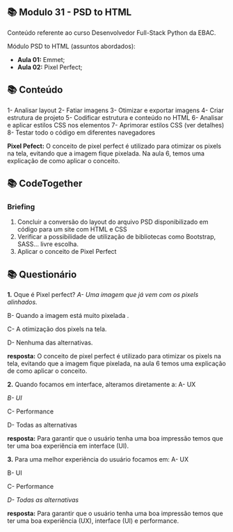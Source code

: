 ## 📚 Modulo 31 - PSD to HTML
Conteúdo referente ao curso Desenvolvedor Full-Stack Python da EBAC.

Módulo PSD to HTML (assuntos abordados):
- **Aula 01:** Emmet;
- **Aula 02:** Pixel Perfect;

## 📚 Conteúdo
1- Analisar layout
2- Fatiar imagens
3- Otimizar e exportar imagens
4- Criar estrutura de projeto
5- Codificar estrutura e conteúdo no HTML
6- Analisar e aplicar estilos CSS nos elementos
7- Aprimorar estilos CSS (ver detalhes)
8- Testar todo o código em diferentes navegadores

**Pixel Pefect:** O conceito de pixel perfect é utilizado para otimizar os pixels na tela, evitando que a imagem fique pixelada. Na aula 6, temos uma explicação de como aplicar o conceito.


## 📚 CodeTogether

### Briefing
1. Concluir a conversão do layout do arquivo PSD disponibilizado em
código para um site com HTML e CSS
2. Verificar a possibilidade de utilização de bibliotecas como Bootstrap,
SASS... livre escolha.
3. Aplicar o conceito de Pixel Perfect


## 📚 Questionário
**1.** Oque é Pixel perfect?
*A- Uma imagem que já vem com os pixels alinhados.*

B- Quando a imagem está muito pixelada .

C- A otimização dos pixels na tela.

D- Nenhuma das alternativas.

**resposta:** O conceito de pixel perfect é utilizado para otimizar os pixels na tela, evitando que a imagem fique pixelada, na aula 6 temos uma explicação de como aplicar o conceito.

**2.** Quando focamos em interface, alteramos diretamente a: 
A- UX

*B- UI*

C- Performance 

D- Todas as alternativas 

**resposta:** Para garantir que o usuário tenha uma boa impressão temos que ter uma boa experiência em interface (UI).

**3.**  Para uma melhor experiência do usuário focamos em: 
A- UX

B- UI

C- Performance 

*D- Todas as alternativas* 

**resposta:** Para garantir que o usuário tenha uma boa impressão temos que ter uma boa experiência (UX), interface (UI) e performance.